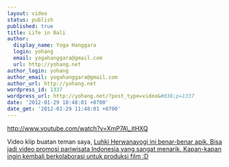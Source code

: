 ```yaml
---
layout: video
status: publish
published: true
title: Life in Bali
author:
  display_name: Yoga Hanggara
  login: yohang
  email: yogahanggara@gmail.com
  url: http://yohang.net
author_login: yohang
author_email: yogahanggara@gmail.com
author_url: http://yohang.net
wordpress_id: 1337
wordpress_url: http://yohang.net/?post_type=video&#038;p=1337
date: '2012-01-29 18:48:01 +0700'
date_gmt: '2012-01-29 11:48:01 +0700'
---
```

http://www.youtube.com/watch?v=XmP7A\_itHXQ

Video klip buatan teman saya, [Luhki Herwanayogi ini benar-benar apik. Bisa jadi video promosi pariwisata Indonesia yang sangat menarik. Kapan-kapan ingin kembali berkolaborasi untuk produksi film :D](http://herwanayogi.wordpress.com/2012/01/03/life-in-bali-stikom-bali)

